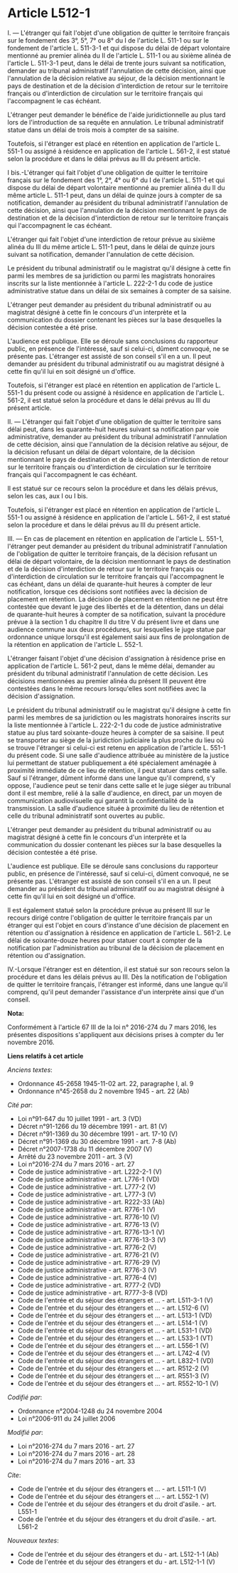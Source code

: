 # Article L512-1

I. ― L'étranger qui fait l'objet d'une obligation de quitter le territoire français sur le fondement des 3°, 5°, 7° ou 8° du
I de l'article L. 511-1 ou sur le fondement de l'article L. 511-3-1 et qui dispose du délai de départ volontaire mentionné au
premier alinéa du II de l'article L. 511-1 ou au sixième alinéa de l'article L. 511-3-1 peut, dans le délai de trente jours
suivant sa notification, demander au tribunal administratif l'annulation de cette décision, ainsi que l'annulation de la
décision relative au séjour, de la décision mentionnant le pays de destination et de la décision d'interdiction de retour sur
le territoire français ou d'interdiction de circulation sur le territoire français qui l'accompagnent le cas échéant. 

L'étranger peut demander le bénéfice de l'aide juridictionnelle au plus tard lors de l'introduction de sa requête en
annulation. Le tribunal administratif statue dans un délai de trois mois à compter de sa saisine. 

Toutefois, si l'étranger est placé en rétention en application de l'article L. 551-1 ou assigné à résidence en application de
l'article L. 561-2, il est statué selon la procédure et dans le délai prévus au III du présent article. 

I bis.-L'étranger qui fait l'objet d'une obligation de quitter le territoire français sur le fondement des 1°, 2°, 4° ou 6°
du I de l'article L. 511-1 et qui dispose du délai de départ volontaire mentionné au premier alinéa du II du même article L.
511-1 peut, dans un délai de quinze jours à compter de sa notification, demander au président du tribunal administratif
l'annulation de cette décision, ainsi que l'annulation de la décision mentionnant le pays de destination et de la décision
d'interdiction de retour sur le territoire français qui l'accompagnent le cas échéant. 

L'étranger qui fait l'objet d'une interdiction de retour prévue au sixième alinéa du III du même article L. 511-1 peut, dans
le délai de quinze jours suivant sa notification, demander l'annulation de cette décision. 

Le président du tribunal administratif ou le magistrat qu'il désigne à cette fin parmi les membres de sa juridiction ou parmi
les magistrats honoraires inscrits sur la liste mentionnée à l'article L. 222-2-1 du code de justice administrative statue
dans un délai de six semaines à compter de sa saisine. 

L'étranger peut demander au président du tribunal administratif ou au magistrat désigné à cette fin le concours d'un
interprète et la communication du dossier contenant les pièces sur la base desquelles la décision contestée a été prise. 

L'audience est publique. Elle se déroule sans conclusions du rapporteur public, en présence de l'intéressé, sauf si celui-ci,
dûment convoqué, ne se présente pas. L'étranger est assisté de son conseil s'il en a un. Il peut demander au président du
tribunal administratif ou au magistrat désigné à cette fin qu'il lui en soit désigné un d'office. 

Toutefois, si l'étranger est placé en rétention en application de l'article L. 551-1 du présent code ou assigné à résidence
en application de l'article L. 561-2, il est statué selon la procédure et dans le délai prévus au III du présent article. 

II. ― L'étranger qui fait l'objet d'une obligation de quitter le territoire sans délai peut, dans les quarante-huit heures
suivant sa notification par voie administrative, demander au président du tribunal administratif l'annulation de cette
décision, ainsi que l'annulation de la décision relative au séjour, de la décision refusant un délai de départ volontaire, de
la décision mentionnant le pays de destination et de la décision d'interdiction de retour sur le territoire français ou
d'interdiction de circulation sur le territoire français qui l'accompagnent le cas échéant. 

Il est statué sur ce recours selon la procédure et dans les délais prévus, selon les cas, aux I ou I bis. 

Toutefois, si l'étranger est placé en rétention en application de l'article L. 551-1 ou assigné à résidence en application de
l'article L. 561-2, il est statué selon la procédure et dans le délai prévus au III du présent article. 

III. ― En cas de placement en rétention en application de l'article L. 551-1, l'étranger peut demander au président du
tribunal administratif l'annulation de l'obligation de quitter le territoire français, de la décision refusant un délai de
départ volontaire, de la décision mentionnant le pays de destination et de la décision d'interdiction de retour sur le
territoire français ou d'interdiction de circulation sur le territoire français qui l'accompagnent le cas échéant, dans un
délai de quarante-huit heures à compter de leur notification, lorsque ces décisions sont notifiées avec la décision de
placement en rétention. La décision de placement en rétention ne peut être contestée que devant le juge des libertés et de la
détention, dans un délai de quarante-huit heures à compter de sa notification, suivant la procédure prévue à la section 1 du
chapitre II du titre V du présent livre et dans une audience commune aux deux procédures, sur lesquelles le juge statue par
ordonnance unique lorsqu'il est également saisi aux fins de prolongation de la rétention en application de l'article L.
552-1. 

L'étranger faisant l'objet d'une décision d'assignation à résidence prise en application de l'article L. 561-2 peut, dans le
même délai, demander au président du tribunal administratif l'annulation de cette décision. Les décisions mentionnées au
premier alinéa du présent III peuvent être contestées dans le même recours lorsqu'elles sont notifiées avec la décision
d'assignation. 

Le président du tribunal administratif ou le magistrat qu'il désigne à cette fin parmi les membres de sa juridiction ou les
magistrats honoraires inscrits sur la liste mentionnée à l'article L. 222-2-1 du code de justice administrative statue au
plus tard soixante-douze heures à compter de sa saisine. Il peut se transporter au siège de la juridiction judiciaire la plus
proche du lieu où se trouve l'étranger si celui-ci est retenu en application de l'article L. 551-1 du présent code. Si une
salle d'audience attribuée au ministère de la justice lui permettant de statuer publiquement a été spécialement aménagée à
proximité immédiate de ce lieu de rétention, il peut statuer dans cette salle. Sauf si l'étranger, dûment informé dans une
langue qu'il comprend, s'y oppose, l'audience peut se tenir dans cette salle et le juge siéger au tribunal dont il est
membre, relié à la salle d'audience, en direct, par un moyen de communication audiovisuelle qui garantit la confidentialité
de la transmission. La salle d'audience située à proximité du lieu de rétention et celle du tribunal administratif sont
ouvertes au public. 

L'étranger peut demander au président du tribunal administratif ou au magistrat désigné à cette fin le concours d'un
interprète et la communication du dossier contenant les pièces sur la base desquelles la décision contestée a été prise. 

L'audience est publique. Elle se déroule sans conclusions du rapporteur public, en présence de l'intéressé, sauf si celui-ci,
dûment convoqué, ne se présente pas. L'étranger est assisté de son conseil s'il en a un. Il peut demander au président du
tribunal administratif ou au magistrat désigné à cette fin qu'il lui en soit désigné un d'office. 

Il est également statué selon la procédure prévue au présent III sur le recours dirigé contre l'obligation de quitter le
territoire français par un étranger qui est l'objet en cours d'instance d'une décision de placement en rétention ou
d'assignation à résidence en application de l'article L. 561-2. Le délai de soixante-douze heures pour statuer court à
compter de la notification par l'administration au tribunal de la décision de placement en rétention ou d'assignation. 

IV.-Lorsque l'étranger est en détention, il est statué sur son recours selon la procédure et dans les délais prévus au III.
Dès la notification de l'obligation de quitter le territoire français, l'étranger est informé, dans une langue qu'il
comprend, qu'il peut demander l'assistance d'un interprète ainsi que d'un conseil.

**Nota:**

Conformément à l'article 67 III de la loi n° 2016-274 du 7 mars 2016, les présentes dispositions s'appliquent aux décisions
prises à compter du 1er novembre 2016.

**Liens relatifs à cet article**

_Anciens textes_:

  - Ordonnance 45-2658 1945-11-02 art. 22, paragraphe I, al. 9
  - Ordonnance n°45-2658 du 2 novembre 1945 - art. 22 (Ab)

_Cité par_:

  - Loi n°91-647 du 10 juillet 1991 - art. 3 (VD)
  - Décret n°91-1266 du 19 décembre 1991 - art. 81 (V)
  - Décret n°91-1369 du 30 décembre 1991 - art. 17-10 (V)
  - Décret n°91-1369 du 30 décembre 1991 - art. 7-8 (Ab)
  - Décret n°2007-1738 du 11 décembre 2007 (V)
  - Arrêté du 23 novembre 2011 - art. 3 (V)
  - Loi n°2016-274 du 7 mars 2016 - art. 27
  - Code de justice administrative - art. L222-2-1 (V)
  - Code de justice administrative - art. L776-1 (VD)
  - Code de justice administrative - art. L777-2 (V)
  - Code de justice administrative - art. L777-3 (V)
  - Code de justice administrative - art. R222-33 (Ab)
  - Code de justice administrative - art. R776-1 (V)
  - Code de justice administrative - art. R776-10 (V)
  - Code de justice administrative - art. R776-13 (V)
  - Code de justice administrative - art. R776-13-1 (V)
  - Code de justice administrative - art. R776-13-3 (V)
  - Code de justice administrative - art. R776-2 (V)
  - Code de justice administrative - art. R776-21 (V)
  - Code de justice administrative - art. R776-29 (V)
  - Code de justice administrative - art. R776-3 (V)
  - Code de justice administrative - art. R776-4 (V)
  - Code de justice administrative - art. R777-2 (VD)
  - Code de justice administrative - art. R777-3-8 (VD)
  - Code de l'entrée et du séjour des étrangers et ... - art. L511-3-1 (V)
  - Code de l'entrée et du séjour des étrangers et ... - art. L512-6 (V)
  - Code de l'entrée et du séjour des étrangers et ... - art. L513-1 (VD)
  - Code de l'entrée et du séjour des étrangers et ... - art. L514-1 (V)
  - Code de l'entrée et du séjour des étrangers et ... - art. L531-1 (VD)
  - Code de l'entrée et du séjour des étrangers et ... - art. L533-1 (VT)
  - Code de l'entrée et du séjour des étrangers et ... - art. L556-1 (V)
  - Code de l'entrée et du séjour des étrangers et ... - art. L742-4 (V)
  - Code de l'entrée et du séjour des étrangers et ... - art. L832-1 (VD)
  - Code de l'entrée et du séjour des étrangers et ... - art. R512-2 (V)
  - Code de l'entrée et du séjour des étrangers et ... - art. R551-3 (V)
  - Code de l'entrée et du séjour des étrangers et ... - art. R552-10-1 (V)

_Codifié par_:

  - Ordonnance n°2004-1248 du 24 novembre 2004
  - Loi n°2006-911 du 24 juillet 2006

_Modifié par_:

  - Loi n°2016-274 du 7 mars 2016 - art. 27
  - Loi n°2016-274 du 7 mars 2016 - art. 28
  - Loi n°2016-274 du 7 mars 2016 - art. 33

_Cite_:

  - Code de l'entrée et du séjour des étrangers et ... - art. L511-1 (V)
  - Code de l'entrée et du séjour des étrangers et ... - art. L552-1 (V)
  - Code de l'entrée et du séjour des étrangers et du droit d'asile. - art. L551-1
  - Code de l'entrée et du séjour des étrangers et du droit d'asile. - art. L561-2

_Nouveaux textes_:

  - Code de l'entrée et du séjour des étrangers et du  - art. L512-1-1 (Ab)
  - Code de l'entrée et du séjour des étrangers et du  - art. L512-1-1 (V)
